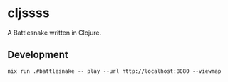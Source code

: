 # cljssss

A Battlesnake written in Clojure.


## Development

```
nix run .#battlesnake -- play --url http://localhost:8080 --viewmap
```

